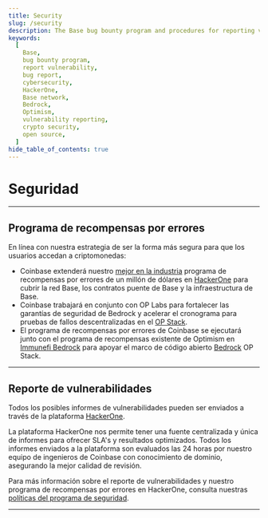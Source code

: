 ```yaml
---
title: Security
slug: /security
description: The Base bug bounty program and procedures for reporting vulnerabilities.
keywords:
  [
    Base,
    bug bounty program,
    report vulnerability,
    bug report,
    cybersecurity,
    HackerOne,
    Base network,
    Bedrock,
    Optimism,
    vulnerability reporting,
    crypto security,
    open source,
  ]
hide_table_of_contents: true
---
```


# Seguridad

---

## Programa de recompensas por errores

En línea con nuestra estrategia de ser la forma más segura para que los usuarios accedan a criptomonedas:

- Coinbase extenderá nuestro [mejor en la industria](https://www.coinbase.com/blog/celebrating-10-years-of-our-bug-bounty-program) programa de recompensas por errores de un millón de dólares en [HackerOne](https://hackerone.com/coinbase?type=team) para cubrir la red Base, los contratos puente de Base y la infraestructura de Base.
- Coinbase trabajará en conjunto con OP Labs para fortalecer las garantías de seguridad de Bedrock y acelerar el cronograma para pruebas de fallos descentralizadas en el [OP Stack](https://stack.optimism.io/).
- El programa de recompensas por errores de Coinbase se ejecutará junto con el programa de recompensas existente de Optimism en [Immunefi Bedrock](https://immunefi.com/bounty/optimism/) para apoyar el marco de código abierto [Bedrock](https://stack.optimism.io/docs/releases/bedrock/) OP Stack.

---

## Reporte de vulnerabilidades

Todos los posibles informes de vulnerabilidades pueden ser enviados a través de la plataforma [HackerOne](https://hackerone.com/coinbase).

La plataforma HackerOne nos permite tener una fuente centralizada y única de informes para ofrecer SLA's y resultados optimizados. Todos los informes enviados a la plataforma son evaluados las 24 horas por nuestro equipo de ingenieros de Coinbase con conocimiento de dominio, asegurando la mejor calidad de revisión.

Para más información sobre el reporte de vulnerabilidades y nuestro programa de recompensas por errores en HackerOne, consulta nuestras [políticas del programa de seguridad](https://hackerone.com/coinbase?view_policy=true).

---